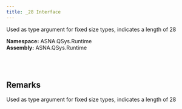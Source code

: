 ```yaml
---
title: _28 Interface
---
```


Used as type argument for fixed size types, indicates a length of 28

**Namespace:** ASNA.QSys.Runtime <br/>
**Assembly:** ASNA.QSys.Runtime

<br>
<br>

## Remarks

Used as type argument for fixed size types, indicates a length of 28

[//]: # ($$TODO: Complete the Remarks section.)

<br>
<br>

